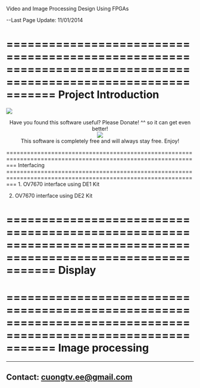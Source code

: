 Video and Image Processing Design Using FPGAs

--Last Page Update: 11/01/2014

===============================================================================================================
Project Introduction 
===============================================================================================================
<img src="https://www.paypalobjects.com/en_US/i/btn/btn_donateCC_LG.gif" hspace="0" vspace="0" border="0" />

<p align="center">
Have you found this software useful? Please Donate! ^^ so it can get even better! <br />
<a href="https://www.paypal.com/cgi-bin/webscr?cmd=_s-xclick&hosted_button_id=2AM852KBMM62J"><img src="https://www.paypalobjects.com/en_US/i/btn/btn_donateCC_LG.gif" hspace="0" vspace="0" border="0" /></a><br />
This software is completely free and will always stay free. Enjoy!
</p>
===============================================================================================================
Interfacing
===============================================================================================================
1. OV7670 interface using DE1 Kit

2. OV7670 interface using DE2 Kit
 
===============================================================================================================
Display
===============================================================================================================


===============================================================================================================
Image processing
===============================================================================================================

---------------------------------------------------------------------------------------------------------------
Contact: cuongtv.ee@gmail.com
---------------------------------------------------------------------------------------------------------------



